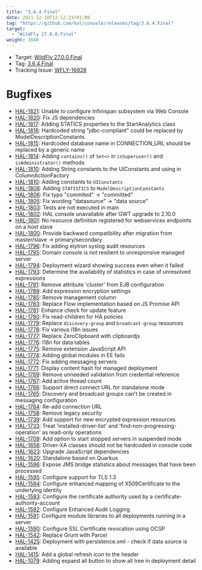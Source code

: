 ```yaml
---
title: "3.6.4.Final"
date: 2021-12-10T12:12:23+01:00
tag: "https://github.com/hal/console/releases/tag/3.6.4.Final"
target: 
  - "WildFly 27.0.0.Final"
weight: 3640
---
```

- Target: [WildFly 27.0.0.Final](https://www.wildfly.org/news/2022/11/09/WildFly27-Final-Released/)
- Tag: [3.6.4.Final](https://github.com/hal/console/releases/tag/3.6.4.Final)
- Tracking Issue: [WFLY-16928](https://issues.redhat.com/browse/WFLY-16928)

# Bugfixes

- [HAL-1821](https://issues.redhat.com/browse/HAL-1821): Unable to configure Infinispan subsystem via Web Console
- [HAL-1820](https://issues.redhat.com/browse/HAL-1820): Fix JS dependencies
- [HAL-1817](https://issues.redhat.com/browse/HAL-1817): Adding STATICS properties to the StartAnalytics class
- [HAL-1816](https://issues.redhat.com/browse/HAL-1816): Hardcoded string "jdbc-compliant" could be replaced by ModelDescriptionConstants
- [HAL-1815](https://issues.redhat.com/browse/HAL-1815): Hardcoded database name in CONNECTION_URL should be replaced by a generic name
- [HAL-1814](https://issues.redhat.com/browse/HAL-1814): Adding `contains()` of `Set<>` in `isSuperuser()` and `isAdministrator()` methods
- [HAL-1810](https://issues.redhat.com/browse/HAL-1810): Adding String constants to the UIConstants and using in ColumnActionFactory
- [HAL-1810](https://issues.redhat.com/browse/HAL-1810): Adding constants to `UIConstants`
- [HAL-1808](https://issues.redhat.com/browse/HAL-1808): Adding `STATISTICS` to `ModelDescriptionConstants`
- [HAL-1806](https://issues.redhat.com/browse/HAL-1806): Fix typo "commited" → "committed"
- [HAL-1805](https://issues.redhat.com/browse/HAL-1805): Fix wording "datasource" → "data source"
- [HAL-1803](https://issues.redhat.com/browse/HAL-1803): Tests are not executed in main
- [HAL-1802](https://issues.redhat.com/browse/HAL-1802): HAL console unavailable after GWT upgrade to 2.10.0
- [HAL-1801](https://issues.redhat.com/browse/HAL-1801): No resource definition registered for webservices endpoints on a host slave
- [HAL-1800](https://issues.redhat.com/browse/HAL-1800): Provide backward compatibility after migration from master/slave → primary/secondary
- [HAL-1796](https://issues.redhat.com/browse/HAL-1796): Fix adding elytron syslog audit resources
- [HAL-1795](https://issues.redhat.com/browse/HAL-1795): Domain console is not resilient to unresponsive managed server
- [HAL-1794](https://issues.redhat.com/browse/HAL-1794): Deployment wizard showing success even when it failed
- [HAL-1793](https://issues.redhat.com/browse/HAL-1793): Determine the availability of statistics in case of unresolved expressions
- [HAL-1791](https://issues.redhat.com/browse/HAL-1791): Remove attribute 'cluster' from EJB configuration
- [HAL-1789](https://issues.redhat.com/browse/HAL-1789): Add expression encryption settings
- [HAL-1785](https://issues.redhat.com/browse/HAL-1785): Remove management column
- [HAL-1783](https://issues.redhat.com/browse/HAL-1783): Replace Flow implementation based on JS Promise API
- [HAL-1781](https://issues.redhat.com/browse/HAL-1781): Enhance check for update feature
- [HAL-1780](https://issues.redhat.com/browse/HAL-1780): Fix read-children for HA policies
- [HAL-1779](https://issues.redhat.com/browse/HAL-1779): Replace `discovery-group` and `broadcast-group` resources
- [HAL-1778](https://issues.redhat.com/browse/HAL-1778): Fix various i18n issues
- [HAL-1777](https://issues.redhat.com/browse/HAL-1777): Replace ZeroClipboard with clipboardjs
- [HAL-1776](https://issues.redhat.com/browse/HAL-1776): I18n for data tables
- [HAL-1775](https://issues.redhat.com/browse/HAL-1775): Remove extension JavaScript API
- [HAL-1774](https://issues.redhat.com/browse/HAL-1774): Adding global modules in EE fails
- [HAL-1772](https://issues.redhat.com/browse/HAL-1772): Fix adding messaging servers
- [HAL-1771](https://issues.redhat.com/browse/HAL-1771): Display content hash for managed deployment
- [HAL-1769](https://issues.redhat.com/browse/HAL-1769): Remove unneeded validation from credential reference
- [HAL-1767](https://issues.redhat.com/browse/HAL-1767): Add active thread count
- [HAL-1766](https://issues.redhat.com/browse/HAL-1766): Support direct connect URL for standalone mode
- [HAL-1765](https://issues.redhat.com/browse/HAL-1765): Discovery and broadcast groups can't be created in messaging configuration
- [HAL-1764](https://issues.redhat.com/browse/HAL-1764): Re-add connection URL
- [HAL-1758](https://issues.redhat.com/browse/HAL-1758): Remove legacy security
- [HAL-1739](https://issues.redhat.com/browse/HAL-1739): Add support for new encrypted expression resources
- [HAL-1733](https://issues.redhat.com/browse/HAL-1733): Treat 'installed-driver-list' and 'find-non-progressing-operation' as read-only operations
- [HAL-1709](https://issues.redhat.com/browse/HAL-1709): Add option to start stopped servers in suspended mode
- [HAL-1656](https://issues.redhat.com/browse/HAL-1656): Driver-XA classes should not be hardcoded in console code
- [HAL-1623](https://issues.redhat.com/browse/HAL-1623): Upgrade JavaScript dependencies
- [HAL-1620](https://issues.redhat.com/browse/HAL-1620): Standalone based on Quarkus
- [HAL-1596](https://issues.redhat.com/browse/HAL-1596): Expose JMS bridge statistics about messages that have been processed
- [HAL-1595](https://issues.redhat.com/browse/HAL-1595): Configure support for TLS 1.3
- [HAL-1594](https://issues.redhat.com/browse/HAL-1594): Configure enhanced mapping of X509Certificate to the underlying identity
- [HAL-1593](https://issues.redhat.com/browse/HAL-1593): Configure the certificate authority used by a certificate-authority-account
- [HAL-1592](https://issues.redhat.com/browse/HAL-1592): Configure Enhanced Audit Logging
- [HAL-1591](https://issues.redhat.com/browse/HAL-1591): Configure module libraries to all deployments running in a server
- [HAL-1590](https://issues.redhat.com/browse/HAL-1590): Configure SSL Certificate revocation using OCSP
- [HAL-1542](https://issues.redhat.com/browse/HAL-1542): Replace Grunt with Parcel
- [HAL-1425](https://issues.redhat.com/browse/HAL-1425): Deployment with persistence.xml - check if data source is available
- [HAL-1415](https://issues.redhat.com/browse/HAL-1415): Add a global refresh icon to the header
- [HAL-1079](https://issues.redhat.com/browse/HAL-1079): Adding expand all button to show all tree in deployment detail
